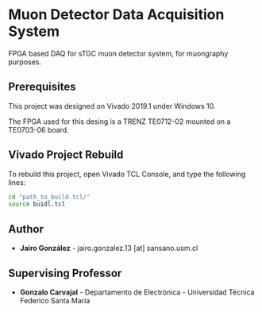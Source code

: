# Muon Detector Data Acquisition System

FPGA based DAQ for sTGC muon detector system, for muongraphy purposes.

## Prerequisites

This project was designed on Vivado 2019.1 under Windows 10.

The FPGA used for this desing is a TRENZ TE0712-02 mounted on a TE0703-06 board.

## Vivado Project Rebuild

To rebuild this project, open Vivado TCL Console, and type the following lines:

```bash
cd "path_to_build.tcl/"
source buidl.tcl
```

## Author

* **Jairo González** -  jairo.gonzalez.13 [at] sansano.usm.cl

## Supervising Professor

* **Gonzalo Carvajal** - Departamento de Electrónica - Universidad Técnica Federico Santa María
